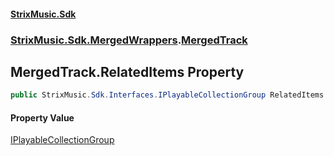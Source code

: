 #### [StrixMusic.Sdk](./index.md 'index')
### [StrixMusic.Sdk.MergedWrappers](./StrixMusic-Sdk-MergedWrappers.md 'StrixMusic.Sdk.MergedWrappers').[MergedTrack](./StrixMusic-Sdk-MergedWrappers-MergedTrack.md 'StrixMusic.Sdk.MergedWrappers.MergedTrack')
## MergedTrack.RelatedItems Property
```csharp
public StrixMusic.Sdk.Interfaces.IPlayableCollectionGroup RelatedItems { get; }
```
#### Property Value
[IPlayableCollectionGroup](./StrixMusic-Sdk-Interfaces-IPlayableCollectionGroup.md 'StrixMusic.Sdk.Interfaces.IPlayableCollectionGroup')  
